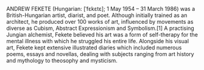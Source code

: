 ANDREW FEKETE (Hungarian: [ˈfɛkɛtɛ]; 1 May 1954 – 31 March 1986) was a British-Hungarian artist, diarist, and poet. Although initially trained as an architect, he produced over 100 works of art, influenced by movements as diverse as Cubism, Abstract Expressionism and Symbolism.[1] A practising Jungian alchemist, Fekete believed his art was a form of self-therapy for the mental illness with which he struggled his entire life. Alongside his visual art, Fekete kept extensive illustrated diaries which included numerous poems, essays and novellas, dealing with subjects ranging from art history and mythology to theosophy and mysticism.
